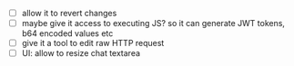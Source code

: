 - [ ] allow it to revert changes
- [ ] maybe give it access to executing JS? so it can generate JWT tokens, b64 encoded values etc
- [ ] give it a tool to edit raw HTTP request
- [ ] UI: allow to resize chat textarea
